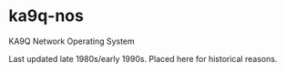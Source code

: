 # ka9q-nos
KA9Q Network Operating System

Last updated late 1980s/early 1990s. Placed here for historical reasons.
